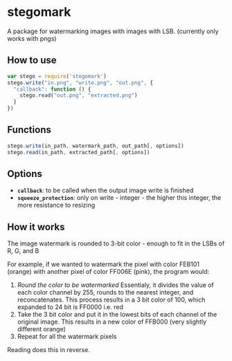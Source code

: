 # stegomark
A package for watermarking images with images with LSB. (currently only works with pngs)

## How to use
```javascript
var stego = require('stegomark')
stego.write("in.png", "write.png", "out.png", {
  "callback": function () {
    stego.read("out.png", "extracted.png")
  }
})
```
## Functions
```javascript
stego.write(in_path, watermark_path, out_path[, options])
stego.read(in_path, extracted_path[, options])
```

## Options
* **`callback`**: to be called when the output image write is finished
* **`squeeze_protection`**: only on write - integer - the higher this integer, the more resistance to resizing

## How it works
The image watermark is rounded to 3-bit color - enough to fit in the LSBs of R, G, and B

For example, if we wanted to watermark the pixel with color FEB101 (orange) with another pixel of color FF006E (pink), the program would:

1. *Round the color to be watermarked* Essentialy, it divides the value of each color channel by 255, rounds to the nearest integer, and reconcatenates. This process results in a 3 bit color of 100, which expanded to 24 bit is FF0000 i.e. red
2. Take the 3 bit color and put it in the lowest bits of each channel of the original image. This results in a new color of FFB000 (very slightly different orange)
3. Repeat for all the watermark pixels

Reading does this in reverse.
